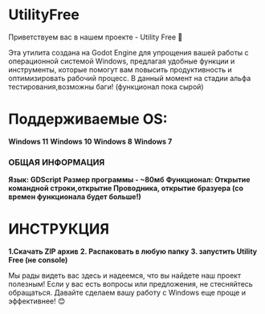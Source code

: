 # UtilityFree
Приветствуем вас в нашем проекте - Utility Free 🎉

Эта утилита создана на Godot Engine для упрощения вашей работы с операционной системой Windows, предлагая удобные функции и инструменты, которые помогут вам повысить продуктивность и оптимизировать рабочий процесс. В данный момент на стадии альфа тестирования,возможны баги! (функционал пока сырой)

# Поддерживаемые OS:
**Windows 11**
**Windows 10**
**Windows 8**
**Windows 7**

### ОБЩАЯ ИНФОРМАЦИЯ
**Язык: GDScript**
**Размер программы - ~80мб**
**Функционал: Открытие командной строки,открытие Проводника, открытие бразуера (со времен функционала будет больше!)**

# ИНСТРУКЦИЯ 
**1.Скачать ZIP архив**
**2. Распаковать в любую папку**
**3. запустить Utility Free (не console)**



Мы рады видеть вас здесь и надеемся, что вы найдете наш проект полезным! Если у вас есть вопросы или предложения, не стесняйтесь обращаться. Давайте сделаем вашу работу с Windows еще проще и эффективнее! 😊
